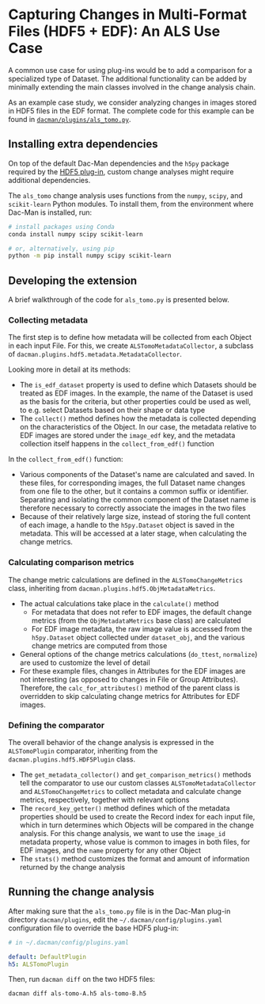 # Capturing Changes in Multi-Format Files (HDF5 + EDF): An ALS Use Case

A common use case for using plug-ins would be to add a comparison for a specialized type of Dataset.
The additional functionality can be added by minimally extending the main classes involved in the change analysis chain.

As an example case study, we consider analyzing changes in images stored in HDF5 files in the EDF format.
The complete code for this example can be found in [`dacman/plugins/als_tomo.py`](https://github.com/dghoshal-lbl/dac-man/blob/feature/hdf5-plugin/dacman/plugins/als_tomo.py).

## Installing extra dependencies

On top of the default Dac-Man dependencies and the `h5py` package required by the [HDF5 plug-in](../../plugins/hdf5), custom change analyses might require additional dependencies.

The `als_tomo` change analysis uses functions from the `numpy`, `scipy`, and `scikit-learn` Python modules.
To install them, from the environment where Dac-Man is installed, run:

```sh
# install packages using Conda
conda install numpy scipy scikit-learn

# or, alternatively, using pip
python -m pip install numpy scipy scikit-learn
```

## Developing the extension

A brief walkthrough of the code for `als_tomo.py` is presented below.

### Collecting metadata

The first step is to define how metadata will be collected from each Object in each input File.
For this, we create `ALSTomoMetadataCollector`, a subclass of `dacman.plugins.hdf5.metadata.MetadataCollector`.

Looking more in detail at its methods:

- The `is_edf_dataset` property is used to define which Datasets should be treated as EDF images.
  In the example, the name of the Dataset is used as the basis for the criteria, but other properties could be used as well, to e.g. select Datasets based on their shape or data type
- The `collect()` method defines how the metadata is collected depending on the characteristics of the Object.
  In our case, the metadata relative to EDF images are stored under the `image_edf` key, and the metadata collection itself happens in the `collect_from_edf()` function

In the `collect_from_edf()` function:

- Various components of the Dataset's name are calculated and saved.
  In these files, for corresponding images, the full Dataset name changes from one file to the other, but it contains a common suffix or identifier.
  Separating and isolating the common component of the Dataset name is therefore necessary to correctly associate the images in the two files
- Because of their relatively large size, instead of storing the full content of each image,
  a handle to the `h5py.Dataset` object is saved in the metadata.
  This will be accessed at a later stage, when calculating the change metrics.

### Calculating comparison metrics

The change metric calculations are defined in the `ALSTomoChangeMetrics` class, inheriting from `dacman.plugins.hdf5.ObjMetadataMetrics`.

- The actual calculations take place in the `calculate()` method
  - For metadata that does not refer to EDF images, the default change metrics (from the `ObjMetadataMetrics` base class) are calculated
  - For EDF image metadata, the raw image value is accessed from the `h5py.Dataset` object collected under `dataset_obj`, and the various change metrics are computed from those
- General options of the change metrics calculations (`do_ttest`, `normalize`) are used to customize the level of detail
- For these example files, changes in Attributes for the EDF images are not interesting (as opposed to changes in File or Group Attributes).
  Therefore, the `calc_for_attributes()` method of the parent class is overridden to skip calculating change metrics for Attributes for EDF images.

### Defining the comparator

The overall behavior of the change analysis is expressed in the `ALSTomoPlugin` comparator, inheriting from the `dacman.plugins.hdf5.HDF5Plugin` class.

- The `get_metadata_collector()` and `get_comparison_metrics()` methods tell the comparator to use our custom classes `ALSTomoMetadataCollector` and `ALSTomoChangeMetrics` to collect metadata and calculate change metrics, respectively, together with relevant options
- The `record_key_getter()` method defines which of the metadata properties should be used to create the Record index for each input file, which in turn determines which Objects will be compared in the change analysis. For this change analysis, we want to use the `image_id` metadata property, whose value is common to images in both files, for EDF images, and the `name` property for any other Object
- The `stats()` method customizes the format and amount of information returned by the change analysis

## Running the change analysis

After making sure that the `als_tomo.py` file is in the Dac-Man plug-in directory `dacman/plugins`,
edit the `~/.dacman/config/plugins.yaml` configuration file to override the base HDF5 plug-in:

```yaml
# in ~/.dacman/config/plugins.yaml

default: DefaultPlugin
h5: ALSTomoPlugin
```

Then, run `dacman diff` on the two HDF5 files:

```sh
dacman diff als-tomo-A.h5 als-tomo-B.h5
```
